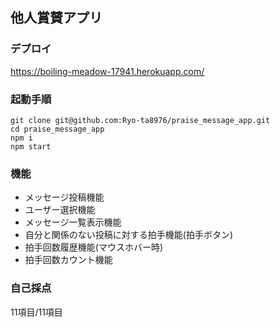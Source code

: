 ## 他人賞賛アプリ

### デプロイ
https://boiling-meadow-17941.herokuapp.com/

### 起動手順
```
git clone git@github.com:Ryo-ta8976/praise_message_app.git
cd praise_message_app
npm i
npm start
```

### 機能
- メッセージ投稿機能
- ユーザー選択機能
- メッセージ一覧表示機能
- 自分と関係のない投稿に対する拍手機能(拍手ボタン)
- 拍手回数履歴機能(マウスホバー時)
- 拍手回数カウント機能

### 自己採点
11項目/11項目
